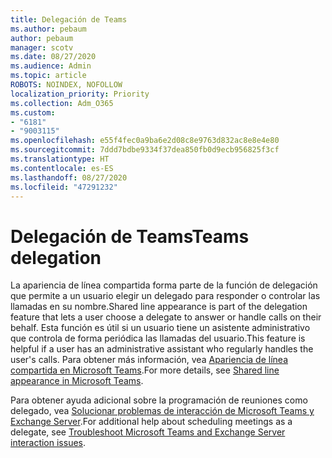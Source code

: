 ```yaml
---
title: Delegación de Teams
ms.author: pebaum
author: pebaum
manager: scotv
ms.date: 08/27/2020
ms.audience: Admin
ms.topic: article
ROBOTS: NOINDEX, NOFOLLOW
localization_priority: Priority
ms.collection: Adm_O365
ms.custom:
- "6181"
- "9003115"
ms.openlocfilehash: e55f4fec0a9ba6e2d08c8e9763d832ac8e8e4e80
ms.sourcegitcommit: 7ddd7bdbe9334f37dea850fb0d9ecb956825f3cf
ms.translationtype: HT
ms.contentlocale: es-ES
ms.lasthandoff: 08/27/2020
ms.locfileid: "47291232"
---
```

# <a name="teams-delegation"></a><span data-ttu-id="2af19-102">Delegación de Teams</span><span class="sxs-lookup"><span data-stu-id="2af19-102">Teams delegation</span></span>

<span data-ttu-id="2af19-103">La apariencia de línea compartida forma parte de la función de delegación que permite a un usuario elegir un delegado para responder o controlar las llamadas en su nombre.</span><span class="sxs-lookup"><span data-stu-id="2af19-103">Shared line appearance is part of the delegation feature that lets a user choose a delegate to answer or handle calls on their behalf.</span></span> <span data-ttu-id="2af19-104">Esta función es útil si un usuario tiene un asistente administrativo que controla de forma periódica las llamadas del usuario.</span><span class="sxs-lookup"><span data-stu-id="2af19-104">This feature is helpful if a user has an administrative assistant who regularly handles the user's calls.</span></span> <span data-ttu-id="2af19-105">Para obtener más información, vea [Apariencia de línea compartida en Microsoft Teams](https://docs.microsoft.com/microsoftteams/shared-line-appearance).</span><span class="sxs-lookup"><span data-stu-id="2af19-105">For more details, see [Shared line appearance in Microsoft Teams](https://docs.microsoft.com/microsoftteams/shared-line-appearance).</span></span> 

<span data-ttu-id="2af19-106">Para obtener ayuda adicional sobre la programación de reuniones como delegado, vea [Solucionar problemas de interacción de Microsoft Teams y Exchange Server](https://docs.microsoft.com/microsoftteams/troubleshoot/known-issues/teams-exchange-interaction-issue).</span><span class="sxs-lookup"><span data-stu-id="2af19-106">For additional help about scheduling meetings as a delegate, see [Troubleshoot Microsoft Teams and Exchange Server interaction issues](https://docs.microsoft.com/microsoftteams/troubleshoot/known-issues/teams-exchange-interaction-issue).</span></span>